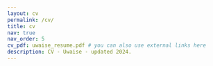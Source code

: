 ```yaml
---
layout: cv
permalink: /cv/
title: cv
nav: true
nav_order: 5
cv_pdf: uwaise_resume.pdf # you can also use external links here
description: CV - Uwaise - updated 2024.
---
```

